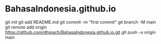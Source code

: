 # BahasaIndonesia.github.io
git init
git add README.md
git commit -m "first commit"
git branch -M main
git remote add origin https://github.com/dhipach/BahasaIndonesia.github.io.git
git push -u origin main
